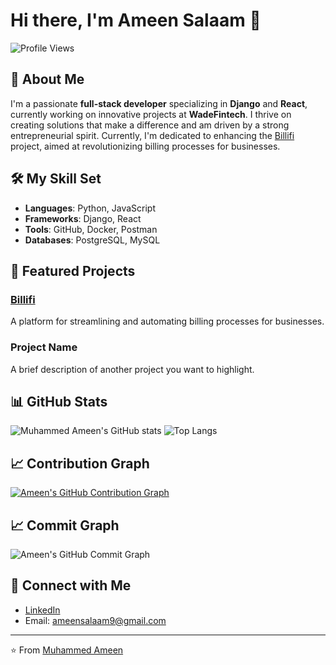 # Hi there, I'm Ameen Salaam 👋

![Profile Views](https://komarev.com/ghpvc/?username=amisalaam&color=blue)

## 🚀 About Me

I'm a passionate **full-stack developer** specializing in **Django** and **React**, currently working on innovative projects at **WadeFintech**. I thrive on creating solutions that make a difference and am driven by a strong entrepreneurial spirit. Currently, I'm dedicated to enhancing the [Billifi](https://www.billifi.in) project, aimed at revolutionizing billing processes for businesses.

## 🛠️ My Skill Set

- **Languages**: Python, JavaScript
- **Frameworks**: Django, React
- **Tools**: GitHub, Docker, Postman
- **Databases**: PostgreSQL, MySQL

## 🌟 Featured Projects

### [Billifi](https://www.billifi.in)
A platform for streamlining and automating billing processes for businesses.

### Project Name
A brief description of another project you want to highlight.

## 📊 GitHub Stats

![Muhammed Ameen's GitHub stats](https://github-readme-stats.vercel.app/api?username=amisalaam&show_icons=true&theme=radical)
![Top Langs](https://github-readme-stats.vercel.app/api/top-langs/?username=amisalaam&layout=compact&theme=radical)

## 📈 Contribution Graph

[![Ameen's GitHub Contribution Graph](https://github-readme-activity-graph.cyclic.app/graph?username=amisalaam&theme=react-dark)](https://github.com/amisalaam)

## 📈 Commit Graph

![Ameen's GitHub Commit Graph](https://streak-stats.demolab.com?user=amisalaam&theme=highcontrast)

## 💬 Connect with Me

- [LinkedIn](https://www.linkedin.com/in/ameen-salaam-31567b248?utm_source=share&utm_campaign=share_via&utm_content=profile&utm_medium=android_app)
- Email: ameensalaam9@gmail.com

---

⭐️ From [Muhammed Ameen](https://github.com/amisalaam)

